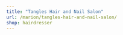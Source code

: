 ```yaml
---
title: "Tangles Hair and Nail Salon"
url: /marion/tangles-hair-and-nail-salon/
shop: hairdresser
---
```

